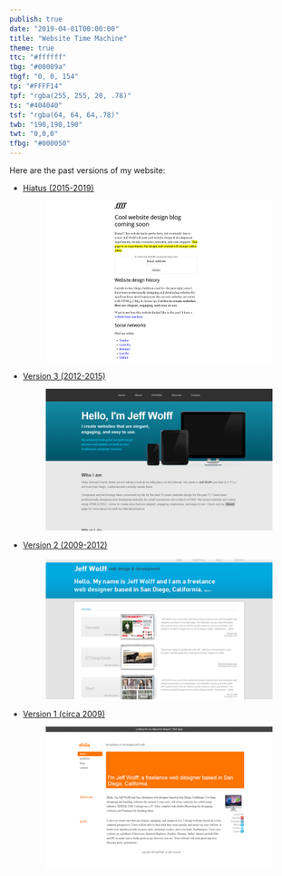 ```yaml
---
publish: true
date: "2019-04-01T00:00:00"
title: "Website Time Machine"
theme: true
ttc: "#ffffff"
tbg: "#00009a"
tbgf: "0, 0, 154"
tp: "#FFFF14"
tpf: "rgba(255, 255, 20, .78)"
ts: "#404040"
tsf: "rgba(64, 64, 64,.78)"
twb: "190,190,190"
twt: "0,0,0"
tfbg: "#000050"
---
```


Here are the past versions of my website:
* <p>
    <a href="http://jeff-wolff.github.io/" target="_blank">Hiatus (2015-2019)</a>
  </p>
  <figure>
      <a href="http://jeff-wolff.github.io/" target="_blank" class="no-style"><img src="./jw-version-3-5.gif" alt=""></a>
  </figure>
* <p>
    <a href="http://jeff-wolff.github.io/v3" target="_blank">Version 3 (2012-2015)</a>
  </p>
  <figure>
      <a href="http://jeff-wolff.github.io/v3" target="_blank" class="no-style"><img src="./jw-version-3.png" alt=""></a>
  </figure>
* <p>
    <a href="http://jeff-wolff.github.io/v2" target="_blank">Version 2 (2009-2012)</a>
  </p>
  <figure>
      <a href="http://jeff-wolff.github.io/v2" target="_blank" class="no-style"><img src="./jw-version-2.png" alt=""></a>
  </figure>
* <p>
    <a href="http://jeff-wolff.github.io/v1" target="_blank">Version 1 (circa 2009)</a>
  </p>
  <figure>
      <a href="http://jeff-wolff.github.io/v1" target="_blank" class="no-style"><img src="./jw-version-1.png" alt=""></a>
  </figure>

